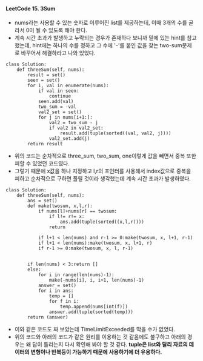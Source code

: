 #### LeetCode 15. 3Sum
- nums라는 사용할 수 있는 숫자로 이루어진 list를 제공하는데, 이때 3개의 수를 골라서 0이 될 수 있도록 해야 한다.
- 계속 시간 초과가 발생하고 누락되는 경우가 존재하다 보니까 밑에 있는 hint를 참고 했는데, hint에는 하나의 수를 정하고 그 수에 '-'를 붙인 값을 찾는 two-sum문제로 바꾸어서 해결하라고 나와 있었다.

```py3
class Solution:
    def threeSum(self, nums):
        result = set()
        seen = set()
        for i, val in enumerate(nums):
            if val in seen:
                continue
            seen.add(val)
            two_sum = -val
            val2_set = set()
            for j in nums[i+1:]:
                val2 = two_sum - j
                if val2 in val2_set:
                    result.add(tuple(sorted((val, val2, j))))
                val2_set.add(j)
        return result
```
- 위의 코드는 순차적으로 three_sum, two_sum, one이렇게 값을 빼면서 중복 또한 피할 수 있었던 코드였다.
- 그렇기 때문에 x값을 하나 지정하고 l,r의 포인터를 사용해서 index값으로 중복을 피하고 순차적으로 구하면 풀릴 것이라 생각했는데 계속 시간 초과가 발생하였다.

```py3
class Solution:
    def threeSum(self, nums):
        ans = set()
        def make(twosum, x,l,r):
            if nums[l]+nums[r] == twosum:
                if l!= r!= x:
                    ans.add(tuple(sorted((x,l,r))))
                return

            if l+1 < len(nums) and r-1 >= 0:make(twosum, x, l+1, r-1)
            if l+1 < len(nums):make(twosum, x, l+1, r)
            if r-1 >= 0:make(twosum, x, l, r-1)


        if len(nums) < 3:return []
        else:
            for i in range(len(nums)-1):
                make(-nums[i], i, i+1, len(nums)-1)
            answer = set()
            for i in ans:
                temp = []
                for f in i:
                    temp.append(nums[int(f)])
                answer.add(tuple(sorted(temp)))
        return (answer)
```
- 이와 같은 코드도 짜 보았는데 TimeLimitExceeded를 막을 수가 없었다.
- 위의 코드와 아래의 코드가 같은 원리를 이용하는 것 같음에도 불구하고 아래의 경우는 왜 답이 틀리는지 다시 확인해 봐야 할 것 같다.
**tuple은 list와 달리 자료의 데이터의 변형이나 반복등이 가능하기 때문에 사용하기에 더 유용하다.**
